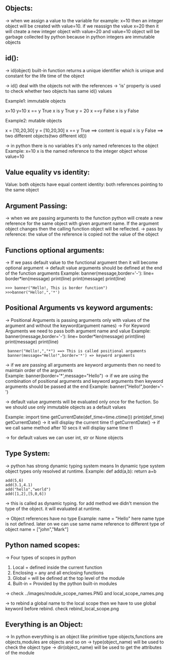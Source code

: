 Objects:
--------
-> when we assign a value to the variable for example: x=10 then an integer object will be created with value=10. if we reassign the value x=20 then it will cteate a new integer object with value=20 and value=10 object will be garbage collected by python because in python integers are immutable objects

id():
-----
-> id(object) built-in function returns a unique identifier which is unique and constant for the life time of the object

-> id() deal with the objects not with the references
-> 'is' property is used to check whether two objects has same id() values

Example1: immutable objects

x=10
y=10 
x == y True
x is y True
y = 20
x ==y False
x is y False

Example2: mutable objects

x = [10,20,30]
y = [10,20,30]
x == y True ==> content is equal
x is y False ==> two different objects(two different id())

-> in python there is no variables it's only named references to the object
Example:
x=10
x is the named reference to the integer object whose value=10

Value equality vs identity:
---------------------------
Value:  both objects have equal content
identity: both references pointing to the same object

Argument Passing:
------------------
-> when we are passing arguments to the function python will create a new reference for the same object with given argument name. If the argument object changes then the calling function object will be reflected.
-> pass by reference: the value of the reference is copied not the value of the object

Functions optional arguments:
----------------------------
-> If we pass default value to the functional argument then it will become optional argument
-> default value arguments should be defined at the end of the function arguments
Example:
    banner(message,border='-'):
	      line= border*len(message)
		  print(line)
		  print(message)
		  print(line)

    >>> banner("Hello!, This is border function")
	>>>banner("Hello!,",'*')
	
Positional Arguments vs keyword arguments:
------------------------------------------
-> Positional Arguments is passing arguments only with values of the argument and without the keyword(argument names)
-> For Keyword Arguments we need to pass both argument name and value
Example:
     banner(message,border='-'):
	      line= border*len(message)
		  print(line)
		  print(message)
		  print(line)
		  
	 banner("Hello!,","*") ==> This is called positional arguments
	 banner(message="Hello!",border='*') => keyword arguments
-> if we are passing all arguments are keyword arguments then no need to maintain order of the arguments	 
Example:
    banner(border='*',message="Hello")
-> if we are using the combination of positional arguments and keyword arguments then keyword arguments should be passed at the end
Example:
      banner("Hello!",border='-')

-> default value arguments will be evaluated only once for the fuction. So we should use only immutable objects as a default values

Example:
		import time
        getCurrentDate(def_time=time.ctime())
			print(def_time)
     getCurrentDate() -> it will display the current time t1
	 getCurrentDate() -> if we call same method after 10 secs it will display same time t1
	 
-> for default values we can user int, str or None objects

Type System:
------------
-> python has strong dynamic typing system means In dynamic type system object types only resolved at runtime.
Example:
     def add(a,b):
	     return a+b
	
	add(5,6)
	add(3.1,4.1)
	add("hello","world")
	add([1,2],[5,0,6])
	
-> this is called as dynamic typing. for add method we didn't mension the type of the object. it will evaluated at runtime.

-> Object references have no type
Example:
name = "Hello"
here name type is not defined. later on we can use same name reference to different type of object
name = ["john","Mark"]

Python named scopes:
--------------------
-> Four types of scopes in python
 1. Local = defined inside the current function
 2. Enclosing = any and all enclosing functions
 3. Global = will be defined at the top level of the module
 4. Built-in = Provided by the python built-in modules
 
-> check ../images/module_scope_names.PNG  and local_scope_names.png

-> to rebind a global name to the local scope then we have to use global keyword before rebind. check rebind_local_scope.png

Everything is an Object:
-------------------------
-> In python everything is an object like primitive type objects,functions are objects,modules are objects and so on
-> type(object_name) will be used to check the object type
-> dir(object_name) will be used to get the attributes of the module

 
